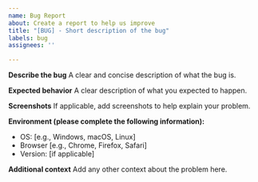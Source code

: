 ```yaml
---
name: Bug Report
about: Create a report to help us improve
title: "[BUG] - Short description of the bug"
labels: bug
assignees: ''

---
```


**Describe the bug**
A clear and concise description of what the bug is.


**Expected behavior**
A clear description of what you expected to happen.

**Screenshots**
If applicable, add screenshots to help explain your problem.

**Environment (please complete the following information):**
- OS: [e.g., Windows, macOS, Linux]
- Browser [e.g., Chrome, Firefox, Safari]
- Version: [if applicable]

**Additional context**
Add any other context about the problem here.
